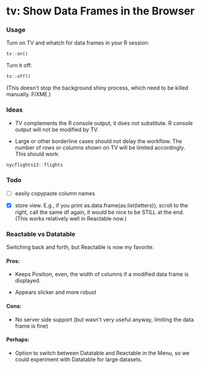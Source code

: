 # tv: Show Data Frames in the Browser

### Usage

Turn on TV and whatch for data frames in your R session:

```r
tv::on()
```

Turn it off:

```r
tv::off()
```

(This doesn't stop the background shiny process, which need to be killed manually. FIXME.)


### Ideas

- TV complements the R console output, it does not substitute. R console output will not be modified by TV.

- Large or other borderline cases should not delay the workflow. The number of rows or columns shown on TV will be limited accordingly. This should work:

```r
nycflights13::flights
```


### Todo

- [ ] easily copypaste column names

- [x] store view. E.g., if you print as.data.frame(as.list(letters)), scroll to the right, call the same df again, it would be nice to be STILL at the end.
(This works relatively well in Reactable now.)


### Reactable vs Datatable

Switching back and forth, but Reactable is now my favorite.

#### Pros:

- Keeps Position, even, the width of columns if a modified data frame is displayed.

- Appears slicker and more robust


#### Cons:

- No server side support (but wasn't very useful anyway, limiting the data frame is fine)


#### Perhaps:

- Option to switch between Datatable and Reactable in the Menu, so we could experiment with Datatable for large datasets.








